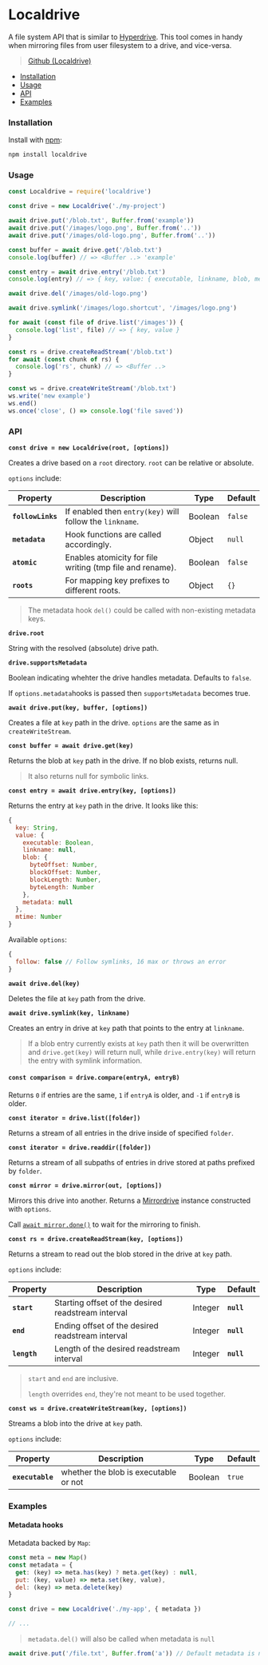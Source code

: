 # Localdrive

A file system API that is similar to [Hyperdrive](../building-blocks/hyperdrive.md "mention"). This tool comes in handy when mirroring files from user filesystem to a drive, and vice-versa.

> [Github (Localdrive)](https://github.com/holepunchto/localdrive)

* [Installation](localdrive.md#installation)
* [Usage](localdrive.md#usage)
* [API](localdrive.md#api)
* [Examples](localdrive.md#examples)

### Installation

Install with [npm](https://www.npmjs.com/):

```bash
npm install localdrive
```

### Usage

```javascript
const Localdrive = require('localdrive')

const drive = new Localdrive('./my-project')

await drive.put('/blob.txt', Buffer.from('example'))
await drive.put('/images/logo.png', Buffer.from('..'))
await drive.put('/images/old-logo.png', Buffer.from('..'))

const buffer = await drive.get('/blob.txt')
console.log(buffer) // => <Buffer ..> 'example'

const entry = await drive.entry('/blob.txt')
console.log(entry) // => { key, value: { executable, linkname, blob, metadata } }

await drive.del('/images/old-logo.png')

await drive.symlink('/images/logo.shortcut', '/images/logo.png')

for await (const file of drive.list('/images')) {
  console.log('list', file) // => { key, value }
}

const rs = drive.createReadStream('/blob.txt')
for await (const chunk of rs) {
  console.log('rs', chunk) // => <Buffer ..>
}

const ws = drive.createWriteStream('/blob.txt')
ws.write('new example')
ws.end()
ws.once('close', () => console.log('file saved'))
```

### API

**`const drive = new Localdrive(root, [options])`**

Creates a drive based on a `root` directory. `root` can be relative or absolute.

`options` include:

| Property          | Description                                              | Type    | Default  |
|-------------------|----------------------------------------------------------|---------|----------|
| **`followLinks`** | If enabled then `entry(key)` will follow the `linkname`. | Boolean | `false`  |
| **`metadata`**    | Hook functions are called accordingly.                 | Object  | `null`   |
| **`atomic`**      | Enables atomicity for file writing (tmp file and rename). | Boolean | `false`  |
| **`roots`**       | For mapping key prefixes to different roots.            | Object  | `{}`     |


> The metadata hook `del()` could be called with non-existing metadata keys.


**`drive.root`**

String with the resolved (absolute) drive path.

**`drive.supportsMetadata`**

Boolean indicating whehter the drive handles metadata. Defaults to `false`.

If `options.metadata`hooks is passed then `supportsMetadata` becomes true.

**`await drive.put(key, buffer, [options])`**

Creates a file at `key` path in the drive. `options` are the same as in `createWriteStream`.

**`const buffer = await drive.get(key)`**

Returns the blob at `key` path in the drive. If no blob exists, returns null.

> It also returns null for symbolic links.

**`const entry = await drive.entry(key, [options])`**

Returns the entry at `key` path in the drive. It looks like this:

```javascript
{
  key: String,
  value: {
    executable: Boolean,
    linkname: null,
    blob: {
      byteOffset: Number,
      blockOffset: Number,
      blockLength: Number,
      byteLength: Number
    },
    metadata: null
  },
  mtime: Number
}
```

Available `options`:

```js
{
  follow: false // Follow symlinks, 16 max or throws an error
}
```

**`await drive.del(key)`**

Deletes the file at `key` path from the drive.

**`await drive.symlink(key, linkname)`**

Creates an entry in drive at `key` path that points to the entry at `linkname`.

> If a blob entry currently exists at `key` path then it will be overwritten and `drive.get(key)` will return null, while `drive.entry(key)` will return the entry with symlink information.

#### **`const comparison = drive.compare(entryA, entryB)`**

Returns `0` if entries are the same, `1` if `entryA` is older, and `-1` if `entryB` is older.

**`const iterator = drive.list([folder])`**

Returns a stream of all entries in the drive inside of specified `folder`.

**`const iterator = drive.readdir([folder])`**

Returns a stream of all subpaths of entries in drive stored at paths prefixed by `folder`.

**`const mirror = drive.mirror(out, [options])`**

Mirrors this drive into another. Returns a [Mirrordrive](../helpers/mirrordrive.md "mention") instance constructed with `options`.

Call [`await mirror.done()`](../helpers/mirrordrive.md#await-mirrordone) to wait for the mirroring to finish.

**`const rs = drive.createReadStream(key, [options])`**

Returns a stream to read out the blob stored in the drive at `key` path.

`options` include:

| Property     | Description                                        | Type    | Default    |
| ------------ | -------------------------------------------------- | ------- | ---------- |
| **`start`**  | Starting offset of the desired readstream interval | Integer | **`null`** |
| **`end`**    | Ending offset of the desired readstream interval   | Integer | **`null`** |
| **`length`** | Length of the desired readstream interval          | Integer | **`null`** |


> `start` and `end` are inclusive.
>
> `length` overrides `end`, they're not meant to be used together.

**`const ws = drive.createWriteStream(key, [options])`**

Streams a blob into the drive at `key` path.

`options` include:

| Property         | Description                           | Type    | Default |
| ---------------- | ------------------------------------- | ------- | ------- |
| **`executable`** | whether the blob is executable or not | Boolean | `true`  |

### Examples

#### Metadata hooks

Metadata backed by `Map`:

```javascript
const meta = new Map()
const metadata = {
  get: (key) => meta.has(key) ? meta.get(key) : null,
  put: (key, value) => meta.set(key, value),
  del: (key) => meta.delete(key)
}

const drive = new Localdrive('./my-app', { metadata })

// ...
```

> `metadata.del()` will also be called when metadata is `null`

```javascript
await drive.put('/file.txt', Buffer.from('a')) // Default metadata is null
```
